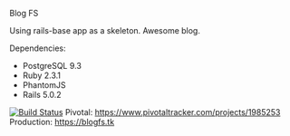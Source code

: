 Blog FS

Using rails-base app as a skeleton. Awesome blog.

Dependencies:
* PostgreSQL 9.3
* Ruby 2.3.1
* PhantomJS
* Rails 5.0.2

[![Build Status](https://semaphoreci.com/api/v1/ruslankurmanaleev/blogs-2/branches/master/badge.svg)](https://semaphoreci.com/ruslankurmanaleev/blogs-2)
Pivotal: https://www.pivotaltracker.com/projects/1985253
Production: https://blogfs.tk
